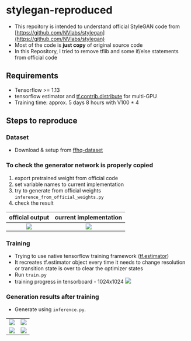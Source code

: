# stylegan-reproduced
* This repoitory is intended to understand official StyleGAN code from [https://github.com/NVlabs/stylegan](https://github.com/NVlabs/stylegan)
* Most of the code is __just copy__ of original source code
* In this Repository, I tried to remove tflib and some if/else statements from official code

## Requirements
* Tensorflow >= 1.13 
* tensorflow estimator and [tf.contrib.distribute] for multi-GPU
* Training time: approx. 5 days 8 hours with V100 * 4

## Steps to reproduce

### Dataset
* Download & setup from [ffhq-dataset](https://github.com/NVlabs/ffhq-dataset)

### To check the generator network is properly copied
1. export pretrained weight from official code
2. set variable names to current implementation
3. try to generate from official weights `inference_from_official_weights.py`
4. check the result

| official output | current implementation |
|:---------------:|:----------------------:|
|![][official-output]|![][current-output]|

### Training
* Trying to use native tensorflow training framework ([tf.estimator])
* It recreates tf.estimator object every time it needs to change resolution or transition state is over to clear the optimizer states
* Run `train.py`
* training progress in tensorboard - 1024x1024
![][Training-progress-1024x1024]

### Generation results after training
* Generate using `inference.py`.

|  |  |
|:---------------:|:----------------------:|
|![][inference-0-1024x1024]|![][inference-1-1024x1024]|
|![][inference-2-1024x1024]|![][inference-3-1024x1024]|


[tf.contrib.distribute]: https://www.tensorflow.org/api_docs/python/tf/contrib/distribute/MirroredStrategy
[tf.estimator]: https://www.tensorflow.org/guide/estimators
[official-output]: ./assets/example.png
[current-output]: ./assets/from-official-weights.png
[Training-progress-512x512]: ./assets/Training-progress-512x512.png
[Training-progress-1024x1024]: ./assets/Training-progress-1024x1024.png
[inference-0-1024x1024]: ./assets/inference-0-1024x1024.png
[inference-1-1024x1024]: ./assets/inference-1-1024x1024.png
[inference-2-1024x1024]: ./assets/inference-2-1024x1024.png
[inference-3-1024x1024]: ./assets/inference-3-1024x1024.png